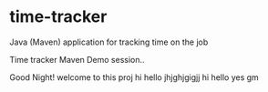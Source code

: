 # time-tracker
Java (Maven) application for tracking time on the job

Time tracker
Maven Demo session..

Good Night!
welcome to this proj
hi hello
jhjghjgigjj
hi hello yes gm
